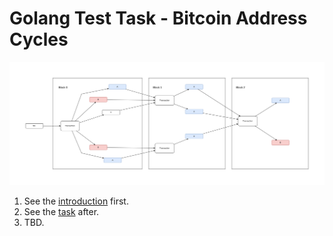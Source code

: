 # Golang Test Task - Bitcoin Address Cycles

![example](resources/task-example.png)

1. See the [introduction](doc/INTRODUCTION.md) first.
2. See the [task](doc/TASK.md) after.
3. TBD.

